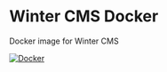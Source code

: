 # Winter CMS Docker
Docker image for Winter CMS

[![Docker](https://github.com/Dragontek/wintercms/actions/workflows/docker-publish.yml/badge.svg)](https://github.com/Dragontek/wintercms/actions/workflows/docker-publish.yml)
